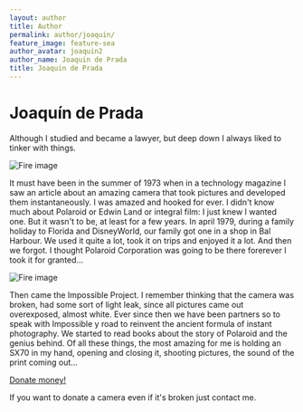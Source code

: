 ```yaml
---
layout: author
title: Author
permalink: author/joaquin/
feature_image: feature-sea
author_avatar: joaquin2
author_name: Joaquin de Prada
title: Joaquin de Prada
---
```


# Joaquín de Prada

Although I studied and became a lawyer, but deep down I always liked to tinker with things.

![Fire image]({{site.url}}/{{site.baseurl}}img/joaquin-solder.jpg)

It must have been in the summer of 1973 when in a technology magazine 
I saw an article about an amazing camera that took pictures and developed 
them instantaneously. I was amazed and hooked for ever. 
I didn't know much about Polaroid or Edwin Land or integral film: I just knew I wanted one.
But it wasn't to be, at least for a few years. 
In april 1979, during a family holiday to Florida and DisneyWorld, our family 
got one in a shop in Bal Harbour.
We used it quite a lot, took it on trips and enjoyed it a lot. 
And then we forgot. I thought Polaroid Corporation was going to be there forerever
 I took it for granted…

![Fire image]({{site.url}}/{{site.baseurl}}img/joaco-cambados-1982.jpg)



Then came the Impossible Project. 
I remember thinking that the camera was broken, 
had some sort of light leak, since all pictures came out overexposed, almost white. 
Ever since then we have been partners so to speak with Impossible y road to reinvent 
the ancient formula of instant photography. 
We started to read books about the story of Polaroid and the genius behind. Of all these things, the most amazing for me is holding an SX70 in my hand, opening and closing it, shooting pictures, the sound of the print coming out…


[Donate money!](https://paypal.me/opensx70)

If you want to donate a camera even if it's broken just contact me.